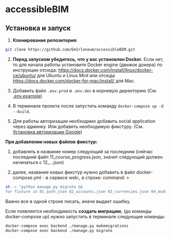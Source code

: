# accessibleBIM

## Установка и запуск

1. **Клонирование репозитория:**

```bash
git clone https://github.com/Em1rloneum/accessibleBIM.git
```

2. **Перед запуском убедитесь, что у вас установлен Docker.**  Если нет, то для начала работы установите Docker engine (движок докера)
по инструкции отсюда: https://docs.docker.com/install/linux/docker-ce/ubuntu/ для Ubuntu и Linux Mint или
отсюда https://docs.docker.com/docker-for-mac/install/ для Mac.

3. Добавить файл `.env.prod` и `.env.dev` в корневую директорию (См. [.env.example](.env.example))
4. В терминале проекта после запустить команду `docker-compose up -d --build`.
5. Для работы авторизации необходимо добавить social application через админку. Или добавить необходимую фикстуру. (См. [Установка авторизации Google](AUTH.md))

**При добавлении новых файлов фикстур:** 

1) добавлять в название номер следующий за последним (сейчас последний файл 11_course_progress.json, значит следующий должен начинаться с 12_...json)

2) далее, название новых фикстур нужно добавить в файл docker-compose.yml - в сервисе web:, в строке: command: >
```bash
sh -c "python manage.py migrate &&
for fixture in 01_auth.json 02_accounts.json 03_currencies.json 04_modules.json 05_quiz_bim.json 06_step.json 07_tasks.json 08_sites.json 09_subscription.json 10_progress.json 11_course_progress.json; do
```
Важно все в одной строке писать, иначе выдает ошибку.


Если появляется необходимость **создать миграцию**, (до команды docker-compose up) нужно запустить в терминале следующие команды:
```bash
docker-compose exec backend ./manage.py makemigrations
docker-compose exec backend ./manage.py migrate
```
